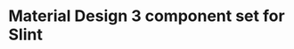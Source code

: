 <!-- Copyright © SixtyFPS GmbH <info@slint.dev> ; SPDX-License-Identifier: MIT -->
# Material Design 3 component set for Slint
